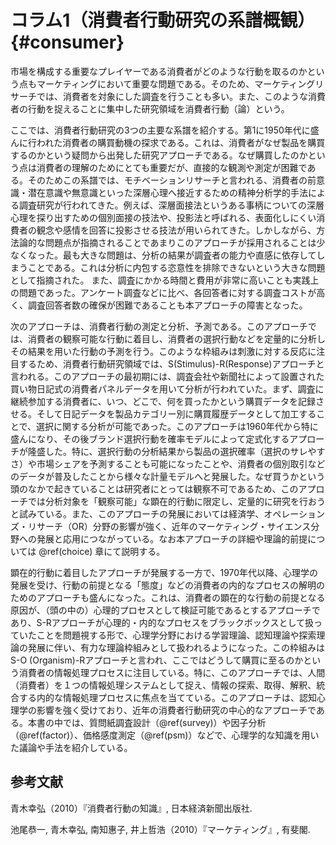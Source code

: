 # コラム1（消費者行動研究の系譜概観） {#consumer}

市場を構成する重要なプレイヤーである消費者がどのような行動を取るのかという点もマーケティングにおいて重要な問題である。そのため、マーケティングリサーチでは、消費者を対象にした調査を行うことも多い。また、このような消費者の行動を捉えることに集中した研究領域を消費者行動（論）という。

ここでは、消費者行動研究の3つの主要な系譜を紹介する。第1に1950年代に盛んに行われた消費者の購買動機の探求である。これは、消費者がなぜ製品を購買するのかという疑問から出発した研究アプローチである。なぜ購買したのかという点は消費者の理解のためにとても重要だが、直接的な観測や測定が困難である。そのためこの系譜では、モチベーションリサーチと言われる、消費者の前意識・潜在意識や無意識といった深層心理へ接近するための精神分析学的手法による調査研究が行われてきた。例えば、深層面接法というある事柄についての深層心理を探り出すための個別面接の技法や、投影法と呼ばれる、表面化しにくい消費者の観念や感情を回答に投影させる技法が用いられてきた。しかしながら、方法論的な問題点が指摘されることであまりこのアプローチが採用されることは少なくなった。最も大きな問題は、分析の結果が調査者の能力や直感に依存してしまうことである。これは分析に内包する恣意性を排除できないという大きな問題として指摘された。
また、調査にかかる時間と費用が非常に高いことも実践上の問題であった。アンケート調査などに比べ、各回答者に対する調査コストが高く、調査回答者数の確保が困難であることも本アプローチの障害となった。

次のアプローチは、消費者行動の測定と分析、予測である。このアプローチでは、消費者の観察可能な行動に着目し、消費者の選択行動などを定量的に分析しその結果を用いた行動の予測を行う。このような枠組みは刺激に対する反応に注目するため、消費者行動研究領域では、S(Stimulus)-R(Response)アプローチと言われる。このアプローチの最初期には、調査会社や新聞社によって設置された買い物日記式の消費者パネルデータを用いて分析が行われていた。まず、調査に継続参加する消費者に、いつ、どこで、何を買ったかという購買データを記録させる。そして日記データを製品カテゴリー別に購買履歴データとして加工することで、選択に関する分析が可能であった。このアプローチは1960年代から特に盛んになり、その後ブランド選択行動を確率モデルによって定式化するアプローチが隆盛した。特に、選択行動の分析結果から製品の選択確率（選択のサレやすさ）や市場シェアを予測することも可能になったことや、消費者の個別取引などのデータが普及したことから様々な計量モデルへと発展した。なぜ買うかという頭のなかで起きていることは研究者にとっては観察不可であるため、このアプローチでは分析対象を「観察可能」な顕在的行動に限定し、定量的に研究を行おうと試みている。また、このアプローチの発展においては経済学、オペレーションズ・リサーチ（OR）分野の影響が強く、近年のマーケティング・サイエンス分野への発展と応用につながっている。なお本アプローチの詳細や理論的前提については \@ref(choice) 章にて説明する。

顕在的行動に着目したアプローチが発展する一方で、1970年代以降、心理学の発展を受け、行動の前提となる「態度」などの消費者の内的なプロセスの解明のためのアプローチも盛んになった。これは、消費者の顕在的な行動の前提となる原因が、（頭の中の）心理的プロセスとして検証可能であるとするアプローチであり、S-Rアプローチが心理的・内的なプロセスをブラックボックスとして扱っていたことを問題視する形で、心理学分野における学習理論、認知理論や探索理論の発展に伴い、有力な理論枠組みとして扱われるようになった。この枠組みはS-O (Organism)-Rアプローチと言われ、ここではどうして購買に至るのかという消費者の情報処理プロセスに注目している。特に、このアプローチでは、人間（消費者）を１つの情報処理システムとして捉え、情報の探索、取得、解釈、統合する内的な情報処理プロセスに焦点を当てている。このアプローチは、認知心理学の影響を強く受けており、近年の消費者行動研究の中心的なアプローチである。本書の中では、質問紙調査設計（\@ref(survey)）や因子分析（\@ref(factor)）、価格感度測定（\@ref(psm)）などで、心理学的な知識を用いた議論や手法を紹介している。


## 参考文献
青木幸弘（2010）『消費者行動の知識』, 日本経済新聞出版社.

池尾恭一, 青木幸弘, 南知惠子, 井上哲浩（2010）『マーケティング』, 有斐閣.
